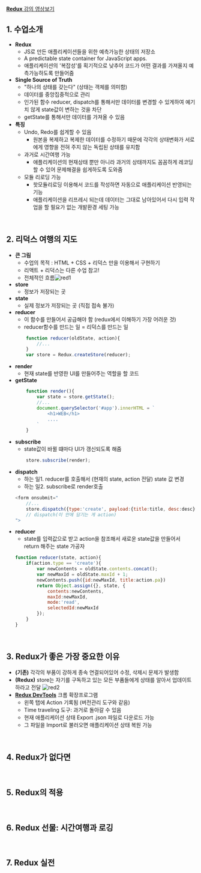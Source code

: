 [__Redux__ 강의 영상보기](https://youtu.be/Jr9i3Lgb5Qc)


## 1. 수업소개
- __Redux__
    - JS로 만든 애플리케이션들을 위한 예측가능한 상태의 저장소
    - A predictable state container for JavaScript apps.
    - 애플리케이션의 '복잡성'를 획기적으로 낮추어 코드가 어떤 결과를 가져올지 예측가능하도록 만들어줌
- __Single Source of Truth__
    - "하나의 상태를 갖는다" (상태는 객체를 의미함)
    - 데이터를 중앙집중적으로 관리
    - 인가된 함수 reducer, dispatch를 통해서만 데이터를 변경할 수 있게하여 예기치 않게 state값이 변하는 것을 차단
    - getState를 통해서만 데이터를 가져올 수 있음
- __특징__
    - Undo, Redo를 쉽게할 수 있음
        - 원본을 복제하고 복제한 데이터를 수정하기 때문에 각각의 상태변화가 서로에게 영향을 전혀 주지 않는 독립된 상태를 유지함
    - 과거로 시간여행 가능
        - 애플리케이션의 현재상태 뿐만 아니라 과거의 상태까지도 꼼꼼하게 레코딩할 수 있어 문제해결을 쉽게하도록 도와줌
    - 모듈 리로딩 가능
        - 핫모듈리로딩 이용해서 코드를 작성하면 자동으로 애플리케이션 반영되는 기능
        - 애플리케이션을 리프레시 되는데 데이터는 그대로 남아있어서 다시 입력 작업을 할 필요가 없는 개발환경 세팅 가능
<br>

## 2. 리덕스 여행의 지도
- __큰 그림__
    - 수업의 목적 : HTML + CSS + 리덕스 만을 이용해서 구현하기
    - 리액트 + 리덕스는 다른 수업 참고!
    - 전체적인 흐름![red1](https://user-images.githubusercontent.com/60066472/88277254-5c9fa980-cd1b-11ea-8221-47cdfdc8e21e.jpg)
- __store__
    - 정보가 저장되는 곳
- __state__
    - 실제 정보가 저장되는 곳 (직접 접속 불가)
- __reducer__
    - 이 함수를 만들어서 공급해야 함 (redux에서 이해하기 가장 어려운 것)
    - reducer함수를 만드는 일 = 리덕스를 만드는 일
    ```javascript
        function reducer(oldState, action){
            //...
        }
        var store = Redux.createStore(reducer);
    ```
- __render__
    - 현재 state를 반영한 UI를 만들어주는 역할을 할 코드
- __getState__
    ```javascript
        function render(){
            var state = store.getState();
            //...
            document.querySelector('#app').innerHTML = `
                <h1>WEB</h1>
                ....
            `
        }
    ```
- __subscribe__
    - state값이 바뀔 떄마다 UI가 갱신되도록 해줌
    ```javascript
        store.subscribe(render);
    ```
- __dispatch__
    - 하는 일1. reducer를 호출해서 (현재의 state, action 전달) state 값 변경
    - 하는 일2. subscribe로 render호출
    ```javascript
    <form onsubmit="
        //...
        store.dispatch({type:'create', payload:{title:title, desc:desc}});
        // dispatch(이 안에 담기는 게 action)
    ">
    ```
- __reducer__
    - state를 입력값으로 받고 action을 참조해서 새로운 state값을 만들어서 return 해주는 state 가공자
    ```javascript
    function reducer(state, action){
        if(action.type == 'create'){
            var newContents = oldState.contents.concat();
            var newMaxId = oldState.maxId + 1;
            newContents.push({id:newMaxId, title:action.pa})
            return Object.assign({}, state, {
                contents:newContents,
                maxId:newMaxId,
                mode:'read',
                selectedId:newMaxId
            });
        }
    }
    ```
<br>

## 3. Redux가 좋은 가장 중요한 이유
- __(기존)__ 각각의 부품이 강하게 종속 연결되어있어 수정, 삭제시 문제가 발생함
- __(Redux)__ store는 자기를 구독하고 있는 모든 부품들에게 상태를 알아서 업데이트하라고 전달
![red2](https://user-images.githubusercontent.com/60066472/88279549-3bd95300-cd1f-11ea-856a-851791caa0b6.png)
- [__Redux DevTools__](https://chrome.google.com/webstore/detail/redux-devtools/lmhkpmbekcpmknklioeibfkpmmfibljd) 크롬 확장프로그램 
    - 왼쪽 탭에 Action 기록됨 (버전관리 도구와 같음)
    - Time traveling 도구: 과거로 돌아갈 수 있음
    - 현재 애플리케이션 상태 Export .json 파일로 다운로드 가능
    - 그 파일을 Import로 불러오면 애플리케이션 상태 복원 가능
<br>

## 4. Redux가 없다면
<br>

## 5. Redux의 적용
<br>

## 6. Redux 선물: 시간여행과 로깅
<br>

## 7. Redux 실전
